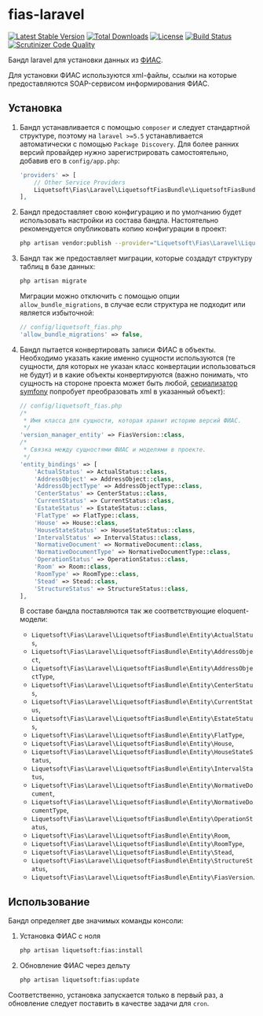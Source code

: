 # fias-laravel

[![Latest Stable Version](https://poser.pugx.org/liquetsoft/fias-laravel/v/stable.png)](https://packagist.org/packages/liquetsoft/fias-laravel)
[![Total Downloads](https://poser.pugx.org/liquetsoft/fias-laravel/downloads.png)](https://packagist.org/packages/liquetsoft/fias-laravel)
[![License](https://poser.pugx.org/liquetsoft/fias-laravel/license.svg)](https://packagist.org/packages/liquetsoft/fias-laravel)
[![Build Status](https://travis-ci.org/liquetsoft/fias-laravel.svg?branch=master)](https://travis-ci.org/liquetsoft/fias-laravel)
[![Scrutinizer Code Quality](https://scrutinizer-ci.com/g/liquetsoft/fias-laravel/badges/quality-score.png?b=master)](https://scrutinizer-ci.com/g/liquetsoft/fias-laravel/?branch=master)

Бандл laravel для установки данных из [ФИАС](https://fias.nalog.ru/).

Для установки ФИАС используются xml-файлы, ссылки на которые предоставляются SOAP-сервисом информирования ФИАС.

Установка
---------

1. Бандл устанавливается с помощью `composer` и следует стандартной структуре, поэтому на `laravel >=5.5` устанавливается автоматически с помощью `Package Discovery`. Для более ранних версий провайдер нужно зарегистрировать самостоятельно, добавив его в `config/app.php`:

    ```php
    'providers' => [
        // Other Service Providers
        Liquetsoft\Fias\Laravel\LiquetsoftFiasBundle\LiquetsoftFiasBundleServiceProvider::class,
    ],
    ```
   
2. Бандл предоставляет свою конфигурацию и по умолчанию будет использовать настройки из состава бандла. Настоятельно рекомендуется опубликовать копию конфигурации в проект:

    ```bash
    php artisan vendor:publish --provider="Liquetsoft\Fias\Laravel\LiquetsoftFiasBundle\LiquetsoftFiasBundleServiceProvider"
    ```
   
3. Бандл так же предоставляет миграции, которые создадут структуру таблиц в базе данных:

    ```bash
    php artisan migrate
    ```
   
   Миграции можно отключить с помощью опции `allow_bundle_migrations`, в случае если структура не подходит или является избыточной:
   
    ```php
    // config/liquetsoft_fias.php
    'allow_bundle_migrations' => false,
    ```
   
4. Бандл пытается конвертировать записи ФИАС в объекты. Необходимо указать какие именно сущности используются (те сущности, для которых не указан класс конвертации использоваться не будут) и в какие объекты конвертируются (важно понимать, что сущность на стороне проекта может быть любой, [сериализатор symfony](https://symfony.com/doc/current/components/serializer.html) попробует преобразовать xml в указанный объект):

    ```php
    // config/liquetsoft_fias.php
    /*
     * Имя класса для сущности, которая хранит историю версий ФИАС.
     */
    'version_manager_entity' => FiasVersion::class,
    /*
     * Связка между сущностями ФИАС и моделями в проекте.
     */
    'entity_bindings' => [
        'ActualStatus' => ActualStatus::class,
        'AddressObject' => AddressObject::class,
        'AddressObjectType' => AddressObjectType::class,
        'CenterStatus' => CenterStatus::class,
        'CurrentStatus' => CurrentStatus::class,
        'EstateStatus' => EstateStatus::class,
        'FlatType' => FlatType::class,
        'House' => House::class,
        'HouseStateStatus' => HouseStateStatus::class,
        'IntervalStatus' => IntervalStatus::class,
        'NormativeDocument' => NormativeDocument::class,
        'NormativeDocumentType' => NormativeDocumentType::class,
        'OperationStatus' => OperationStatus::class,
        'Room' => Room::class,
        'RoomType' => RoomType::class,
        'Stead' => Stead::class,
        'StructureStatus' => StructureStatus::class,
    ],
    ```
    
    В составе бандла поставляются так же соответствующие eloquent-модели:
    
    * `Liquetsoft\Fias\Laravel\LiquetsoftFiasBundle\Entity\ActualStatus`,
    * `Liquetsoft\Fias\Laravel\LiquetsoftFiasBundle\Entity\AddressObject`,
    * `Liquetsoft\Fias\Laravel\LiquetsoftFiasBundle\Entity\AddressObjectType`,
    * `Liquetsoft\Fias\Laravel\LiquetsoftFiasBundle\Entity\CenterStatus`,
    * `Liquetsoft\Fias\Laravel\LiquetsoftFiasBundle\Entity\CurrentStatus`,
    * `Liquetsoft\Fias\Laravel\LiquetsoftFiasBundle\Entity\EstateStatus`,
    * `Liquetsoft\Fias\Laravel\LiquetsoftFiasBundle\Entity\FlatType`,
    * `Liquetsoft\Fias\Laravel\LiquetsoftFiasBundle\Entity\House`,
    * `Liquetsoft\Fias\Laravel\LiquetsoftFiasBundle\Entity\HouseStateStatus`,
    * `Liquetsoft\Fias\Laravel\LiquetsoftFiasBundle\Entity\IntervalStatus`,
    * `Liquetsoft\Fias\Laravel\LiquetsoftFiasBundle\Entity\NormativeDocument`,
    * `Liquetsoft\Fias\Laravel\LiquetsoftFiasBundle\Entity\NormativeDocumentType`,
    * `Liquetsoft\Fias\Laravel\LiquetsoftFiasBundle\Entity\OperationStatus`,
    * `Liquetsoft\Fias\Laravel\LiquetsoftFiasBundle\Entity\Room`,
    * `Liquetsoft\Fias\Laravel\LiquetsoftFiasBundle\Entity\RoomType`,
    * `Liquetsoft\Fias\Laravel\LiquetsoftFiasBundle\Entity\Stead`,
    * `Liquetsoft\Fias\Laravel\LiquetsoftFiasBundle\Entity\StructureStatus`,
    * `Liquetsoft\Fias\Laravel\LiquetsoftFiasBundle\Entity\FiasVersion`.



Использование
-------------

Бандл определяет две значимых команды консоли:

1. Установка ФИАС с ноля

    ```bash
    php artisan liquetsoft:fias:install
    ```

2. Обновление ФИАС через дельту

    ```bash
    php artisan liquetsoft:fias:update
    ```

Соответственно, установка запускается только в первый раз, а обновление следует поставить в качестве задачи для `cron`.